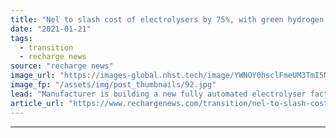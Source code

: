 ```yaml
---
title: "Nel to slash cost of electrolysers by 75%, with green hydrogen at same price as fossil H2 by 2025"
date: "2021-01-21"
tags: 
  - transition
  - recharge news
source: "recharge news"
image_url: "https://images-global.nhst.tech/image/YWNOY0hsclFmeUM3TmI5NUs4U2h5VklrcE9VbVMzUUhjRWMrYTY2eXhRbz0=/nhst/binary/5976ae54b4ebea1bd6c5c9008b4185ad"
image_fp: "/assets/img/post_thumbnails/92.jpg"
lead: "Manufacturer is building a new fully automated electrolyser factory in Norway, which will be expanded to 2GW, resulting in huge economies of scale"
article_url: "https://www.rechargenews.com/transition/nel-to-slash-cost-of-electrolysers-by-75-with-green-hydrogen-at-same-price-as-fossil-h2-by-2025/2-1-949219"
---
```


---
